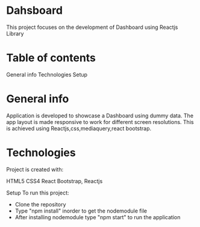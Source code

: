 # Dahsboard
 This project focuses on the development of Dashboard using Reactjs Library

# Table of contents
General info
Technologies
Setup

# General info
Application is developed to showcase a Dashboard using dummy data. The app layout is made responsive to work for different screen resolutions. This is achieved using Reactjs,css,mediaquery,react bootstrap.

# Technologies
Project is created with:

HTML5
CSS4
React Bootstrap,
Reactjs

Setup
To run this project:

- Clone the repository
- Type "npm install" inorder to get the nodemodule file
- After installing nodemodule type "npm start" to run the application
